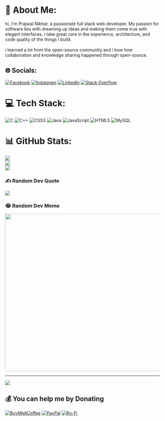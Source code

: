 # 💫 About Me:
hi, I'm Prajwal Nikhar, a passionate full stack web developer. My passion for software lies with dreaming up ideas and making them come true with elegant interfaces. i take great care in the experience, architecture, and code quality of the things I build.<br><br> i learned a lot from the open-source community and i love how collaboration and knowledge sharing happened through open-source.


## 🌐 Socials:
[![Facebook](https://img.shields.io/badge/Facebook-%231877F2.svg?logo=Facebook&logoColor=white)](https://facebook.com/jjeerryyy28) [![Instagram](https://img.shields.io/badge/Instagram-%23E4405F.svg?logo=Instagram&logoColor=white)](https://instagram.com/_prajwal_nikhar) [![LinkedIn](https://img.shields.io/badge/LinkedIn-%230077B5.svg?logo=linkedin&logoColor=white)](https://linkedin.com/in/prajwalnikhar) [![Stack Overflow](https://img.shields.io/badge/-Stackoverflow-FE7A16?logo=stack-overflow&logoColor=white)](https://stackoverflow.com/users/prajwal-nikhar) 

# 💻 Tech Stack:
![C](https://img.shields.io/badge/c-%2300599C.svg?style=plastic&logo=c&logoColor=white) ![C++](https://img.shields.io/badge/c++-%2300599C.svg?style=plastic&logo=c%2B%2B&logoColor=white) ![CSS3](https://img.shields.io/badge/css3-%231572B6.svg?style=plastic&logo=css3&logoColor=white) ![Java](https://img.shields.io/badge/java-%23ED8B00.svg?style=plastic&logo=java&logoColor=white) ![JavaScript](https://img.shields.io/badge/javascript-%23323330.svg?style=plastic&logo=javascript&logoColor=%23F7DF1E) ![HTML5](https://img.shields.io/badge/html5-%23E34F26.svg?style=plastic&logo=html5&logoColor=white) ![MySQL](https://img.shields.io/badge/mysql-%2300f.svg?style=plastic&logo=mysql&logoColor=white)
# 📊 GitHub Stats:
![](https://github-readme-stats.vercel.app/api?username=jjeerryyy28&theme=buefy&hide_border=false&include_all_commits=true&count_private=true)<br/>
![](https://github-readme-streak-stats.herokuapp.com/?user=jjeerryyy28&theme=buefy&hide_border=false)<br/>
![](https://github-readme-stats.vercel.app/api/top-langs/?username=jjeerryyy28&theme=buefy&hide_border=false&include_all_commits=true&count_private=true&layout=compact)

### ✍️ Random Dev Quote
![](https://quotes-github-readme.vercel.app/api?type=horizontal&theme=radical)

### 😂 Random Dev Meme
<img src="https://random-memer.herokuapp.com/" width="512px"/>

---
[![](https://visitcount.itsvg.in/api?id=jjeerryyy28&icon=0&color=0)](https://visitcount.itsvg.in)

  ## 💰 You can help me by Donating
  [![BuyMeACoffee](https://img.shields.io/badge/Buy%20Me%20a%20Coffee-ffdd00?style=for-the-badge&logo=buy-me-a-coffee&logoColor=black)](https://buymeacoffee.com/prajwalnikhar) [![PayPal](https://img.shields.io/badge/PayPal-00457C?style=for-the-badge&logo=paypal&logoColor=white)](https://paypal.me/PrajwalNikhar) [![Ko-Fi](https://img.shields.io/badge/Ko--fi-F16061?style=for-the-badge&logo=ko-fi&logoColor=white)](https://ko-fi.com/prajwalnikhar) 


  
<!-- Proudly created with GPRM ( https://gprm.itsvg.in ) -->
